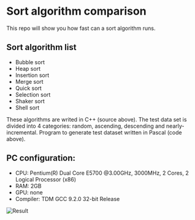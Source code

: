 # Sort algorithm comparison
This repo will show you how fast can a sort algorithm runs.
## Sort algorithm list
- Bubble sort
- Heap sort
- Insertion sort
- Merge sort
- Quick sort
- Selection sort
- Shaker sort
- Shell sort

These algorithms are writed in C++ (source above).
The test data set is divided into 4 categories: random, ascending, descending and nearly-incremental.
Program to generate test dataset written in Pascal (code above).

## PC configuration: 
- CPU: Pentium(R) Dual Core E5700 @3.00GHz, 3000MHz, 2 Cores, 2 Logical Processor (x86)
- RAM: 2GB
- GPU: none
- Compiler: TDM GCC 9.2.0 32-bit Release

![Result](https://user-images.githubusercontent.com/78680118/156682000-dee92379-073d-48af-8a85-7be748eb73f2.png)


